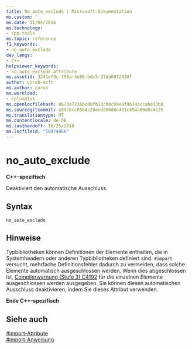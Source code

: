 ```yaml
---
title: No_auto_exclude | Microsoft-Dokumentation
ms.custom: ''
ms.date: 11/04/2016
ms.technology:
- cpp-tools
ms.topic: reference
f1_keywords:
- no_auto_exclude
dev_langs:
- C++
helpviewer_keywords:
- no_auto_exclude attribute
ms.assetid: 3241ef9c-758a-4e86-bdc5-37da6072430f
author: corob-msft
ms.author: corob
ms.workload:
- cplusplus
ms.openlocfilehash: 0673a7216bc00fb13cb0c99e0f9b74accabe33b0
ms.sourcegitcommit: a9dcbcc85b4c28eed280d8e451c494a00d8c4c25
ms.translationtype: MT
ms.contentlocale: de-DE
ms.lasthandoff: 10/25/2018
ms.locfileid: "50074966"
---
```

# <a name="noautoexclude"></a>no_auto_exclude
**C++-spezifisch**

Deaktiviert den automatische Ausschluss.

## <a name="syntax"></a>Syntax

```
no_auto_exclude
```

## <a name="remarks"></a>Hinweise

Typbibliotheken können Definitionen der Elemente enthalten, die in Systemheadern oder anderen Typbibliotheken definiert sind. `#import` versucht, mehrfache Definitionsfehler dadurch zu vermeiden, dass solche Elemente automatisch ausgeschlossen werden. Wenn dies abgeschlossen ist, [Compilerwarnung (Stufe 3) C4192](../error-messages/compiler-warnings/compiler-warning-level-3-c4192.md) für die einzelnen Elemente ausgeschlossen werden ausgegeben. Sie können diesen automatischen Ausschluss deaktivieren, indem Sie dieses Attribut verwenden.

**Ende C++-spezifisch**

## <a name="see-also"></a>Siehe auch

[#import-Attribute](../preprocessor/hash-import-attributes-cpp.md)<br/>
[#import-Anweisung](../preprocessor/hash-import-directive-cpp.md)